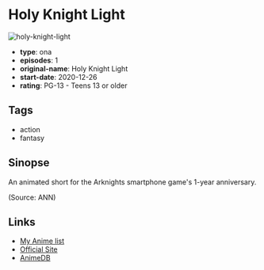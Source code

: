 # Holy Knight Light

![holy-knight-light](https://cdn.myanimelist.net/images/anime/1829/110959.jpg)

-   **type**: ona
-   **episodes**: 1
-   **original-name**: Holy Knight Light
-   **start-date**: 2020-12-26
-   **rating**: PG-13 - Teens 13 or older

## Tags

-   action
-   fantasy

## Sinopse

An animated short for the Arknights smartphone game's 1-year anniversary.

(Source: ANN)

## Links

-   [My Anime list](https://myanimelist.net/anime/45574/Holy_Knight_Light)
-   [Official Site](https://youtu.be/u82r6NIkTbU)
-   [AnimeDB](http://anidb.info/perl-bin/animedb.pl?show=anime&aid=15950)
